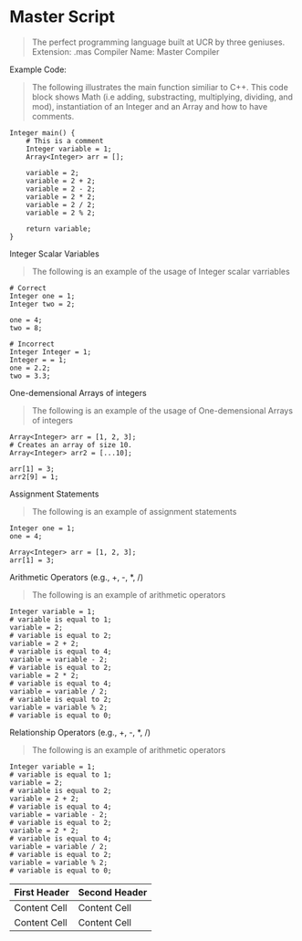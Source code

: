 # Master Script
> The perfect programming language built at UCR by three geniuses.
> Extension: .mas
> Compiler Name: Master Compiler


Example Code: 
> The following illustrates the main function similiar to C++. This code block shows Math (i.e adding, substracting, multiplying, dividing, and mod), instantiation of an Integer and an Array and how to have comments.
```
Integer main() {
    # This is a comment
    Integer variable = 1;
    Array<Integer> arr = [];

    variable = 2;
    variable = 2 + 2;
    variable = 2 - 2;
    variable = 2 * 2;
    variable = 2 / 2;
    variable = 2 % 2;

    return variable;
}
```

Integer Scalar Variables
> The following is an example of the usage of Integer scalar varriables

```
# Correct
Integer one = 1;
Integer two = 2;

one = 4;
two = 8;

# Incorrect
Integer Integer = 1;
Integer = = 1;
one = 2.2;
two = 3.3;
```


One-demensional Arrays of integers
> The following is an example of the usage of One-demensional Arrays of integers

```
Array<Integer> arr = [1, 2, 3];
# Creates an array of size 10.
Array<Integer> arr2 = [...10];

arr[1] = 3;
arr2[9] = 1;
```


Assignment Statements
> The following is an example of assignment statements
```
Integer one = 1;
one = 4;

Array<Integer> arr = [1, 2, 3];
arr[1] = 3;

```

Arithmetic Operators (e.g., +, -, *, /)
> The following is an example of arithmetic operators
```
Integer variable = 1;
# variable is equal to 1;
variable = 2;
# variable is equal to 2;
variable = 2 + 2;
# variable is equal to 4;
variable = variable - 2;
# variable is equal to 2;
variable = 2 * 2;
# variable is equal to 4;
variable = variable / 2;
# variable is equal to 2;
variable = variable % 2;
# variable is equal to 0;
```


Relationship Operators (e.g., +, -, *, /)
> The following is an example of arithmetic operators
```
Integer variable = 1;
# variable is equal to 1;
variable = 2;
# variable is equal to 2;
variable = 2 + 2;
# variable is equal to 4;
variable = variable - 2;
# variable is equal to 2;
variable = 2 * 2;
# variable is equal to 4;
variable = variable / 2;
# variable is equal to 2;
variable = variable % 2;
# variable is equal to 0;
```


| First Header  | Second Header |
| ------------- | ------------- |
| Content Cell  | Content Cell  |
| Content Cell  | Content Cell  |

